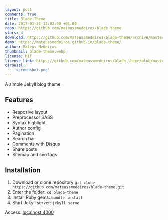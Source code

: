 ```yaml
---
layout: post
comments: true
title: Blade Theme
date: 2017-01-31 12:02:00 +01:00
repo: https://github.com/mateussmedeiros/blade-theme
stars: 4
download: https://github.com/mateussmedeiros/blade-theme/archive/master.zip
demo: https://mateussmedeiros.github.io/blade-theme/
author: Mateus Medeiros
thumbnail: blade-theme.webp
license: MIT
license_link: https://github.com/mateussmedeiros/blade-theme/blob/master/LICENSE
carousel:
  - 'screenshot.png'
---
```


A simple Jekyll blog theme

## Features

* Resposive layout
* Preprocessor SASS
* Syntax highlight
* Author config
* Pagination
* Search bar
* Comments with Disqus
* Share posts
* Sitemap and seo tags

## Installation

1. Download or clone repository `git clone https://github.com/mateussmedeiros/blade-theme.git`
2. Enter the folder: `cd blade-theme`
3. Install Ruby gems: `bundle install`
4. Start Jekyll server: `jekyll serve`

Access: [localhost:4000](https://localhost:4000)
